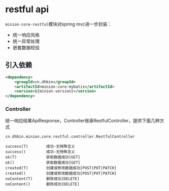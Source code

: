 # restful api

`minion-core-restful`模块对spring mvc进一步封装：

- 统一响应风格
- 统一异常处理
- 嵌套数据校验

## 引入依赖

```xml
<dependency>
    <groupId>cn.dhbin</groupId>
    <artifactId>minion-core-mybatis</artifactId>
    <version>${minion.version}</version>
</dependency>
```

### Controller

统一响应结果ApiResponse，Controller继承RestfulController，提供下面几种方式

```
cn.dhbin.minion.core.restful.controller.RestfulController

success(T)        成功-无特殊含义
success()         成功-无特殊含义
ok(T)             获取数据成功[GET]
ok()              获取数据成功[GET]
created(T)        创建或修改数据成功[POST|PUT|PATCH]
created()         创建或修改数据成功[POST|PUT|PATCH]
noContent(T)      删除成功[DELETE]
noContent()       删除成功[DELETE]
```

